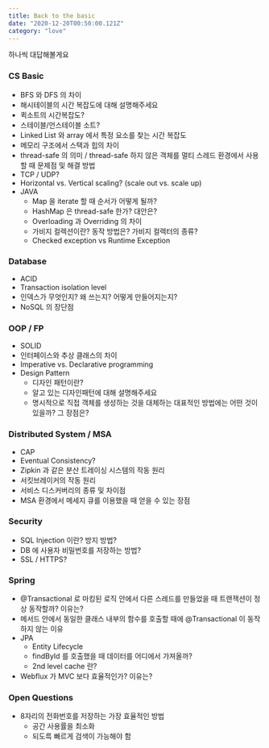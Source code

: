 ```yaml
---
title: Back to the basic
date: "2020-12-20T00:50:00.121Z"
category: "love"
---
```


하나씩 대답해볼게요

### CS Basic
* BFS 와 DFS 의 차이
* 해시테이블의 시간 복잡도에 대해 설명해주세요
* 퀵소트의 시간복잡도?
* 스테이블/언스테이블 소트?
* Linked List 와 array 에서 특정 요소를 찾는 시간 복잡도
* 메모리 구조에서 스택과 힙의 차이
* thread-safe 의 의미 / thread-safe 하지 않은 객체를 멀티 스레드 환경에서 사용할 때 문제점 및 해결 방법
* TCP / UDP?
* Horizontal vs. Vertical scaling? (scale out vs. scale up)
* JAVA
    * Map 을 iterate 할 때 순서가 어떻게 될까?
    * HashMap 은 thread-safe 한가? 대안은?
    * Overloading 과 Overriding 의 차이
    * 가비지 컬렉션이란?  동작 방법은? 가비지 컬렉터의 종류?
    * Checked exception vs Runtime Exception
### Database
* ACID
* Transaction isolation level
* 인덱스가 무엇인지? 왜 쓰는지? 어떻게 만들어지는지?
* NoSQL 의 장단점
### OOP / FP
* SOLID
* 인터페이스와 추상 클래스의 차이
* Imperative vs. Declarative programming
* Design Pattern
    * 디자인 패턴이란?
    * 알고 있는 디자인패턴에 대해 설명해주세요
    * 명시적으로 직접 객체를 생성하는 것을 대체하는 대표적인 방법에는 어떤 것이 있을까? 그 장점은?
### Distributed System / MSA
* CAP
* Eventual Consistency?
* Zipkin 과 같은 분산 트레이싱 시스템의 작동 원리
* 서킷브레이커의 작동 원리
* 서비스 디스커버리의 종류 및 차이점
* MSA 환경에서 메세지 큐를 이용했을 때 얻을 수 있는 장점
### Security
* SQL Injection 이란? 방지 방법?
* DB 에 사용자 비밀번호를 저장하는 방법?
* SSL / HTTPS?
### Spring
* @Transactional 로 마킹된 로직 안에서 다른 스레드를 만들었을 때 트랜잭션이 정상 동작할까? 이유는?
* 메서드 안에서 동일한 클래스 내부의 함수를 호출할 때에 @Transactional 이 동작하지 않는 이유
* JPA
    * Entity Lifecycle
    * findById 를 호출했을 때 데이터를 어디에서 가져올까?
    * 2nd level cache 란?
* Webflux 가 MVC 보다 효율적인가? 이유는?
### Open Questions
* 8자리의 전화번호를 저장하는 가장 효율적인 방법
    * 공간 사용률을 최소화
    * 되도륵 빠르게 검색이 가능해야 함